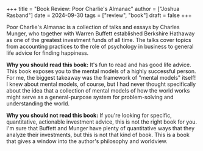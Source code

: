 +++
title = "Book Review: Poor Charlie's Almanac"
author = ["Joshua Rasband"]
date = 2024-09-30
tags = ["review", "book"]
draft = false
+++

Poor Charlie's Almanac is a collection of talks and essays by Charles Munger,
who together with Warren Buffett established Berkshire Hathaway as one of the
greatest investment funds of all time. The talks cover topics from accounting
practices to the role of psychology in business to general life advice for
finding happiness.

**Why you should read this book:** It's fun to read and has good life advice. This
book exposes you to the mental models of a highly successful person. For me, the
biggest takeaway was the framework of "mental models" itself! I knew about
mental models, of course, but I had never thought specifically about the idea
that a collection of mental models of how the world works might serve as a
general-purpose system for problem-solving and understanding the world.

**Why you should not read this book:** If you're looking for specific, quantitative,
actionable investment advice, this is not the right book for you. I'm sure that
Buffett and Munger have plenty of quantitative ways that they analyze their
investments, but this is not that kind of book. This is a book that gives a
window into the author's philosophy and worldview.

